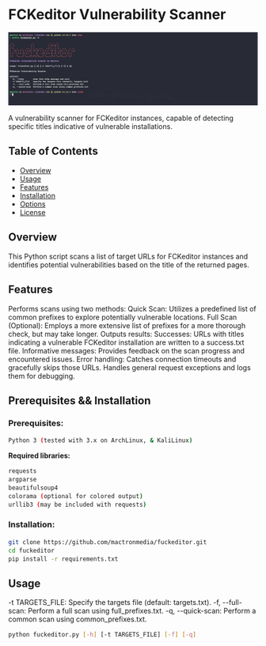 # FCKeditor Vulnerability Scanner

![Banner](banner.png)

A vulnerability scanner for FCKeditor instances, capable of detecting specific titles indicative of vulnerable installations.

## Table of Contents
- [Overview](#overview)
- [Usage](#usage)
- [Features](#features)
- [Installation](#installation)
- [Options](#options)
- [License](#license)

## Overview
This Python script scans a list of target URLs for FCKeditor instances and identifies potential vulnerabilities based on the title of the returned pages.


## Features

Performs scans using two methods:
Quick Scan: Utilizes a predefined list of common prefixes to explore potentially vulnerable locations.
Full Scan (Optional): Employs a more extensive list of prefixes for a more thorough check, but may take longer.
Outputs results:
Successes: URLs with titles indicating a vulnerable FCKeditor installation are written to a success.txt file.
Informative messages: Provides feedback on the scan progress and encountered issues.
Error handling:
Catches connection timeouts and gracefully skips those URLs.
Handles general request exceptions and logs them for debugging.

## Prerequisites && Installation

### Prerequisites:
```bash
Python 3 (tested with 3.x on ArchLinux, & KaliLinux)
```

**Required libraries:**
```bash
requests
argparse
beautifulsoup4
colorama (optional for colored output)
urllib3 (may be included with requests)
```

### Installation:

```bash
git clone https://github.com/mactronmedia/fuckeditor.git
cd fuckeditor
pip install -r requirements.txt
```

## Usage

-t TARGETS_FILE: Specify the targets file (default: targets.txt).
-f, --full-scan: Perform a full scan using full_prefixes.txt.
-q, --quick-scan: Perform a common scan using common_prefixes.txt.

```bash
python fuckeditor.py [-h] [-t TARGETS_FILE] [-f] [-q]
```


